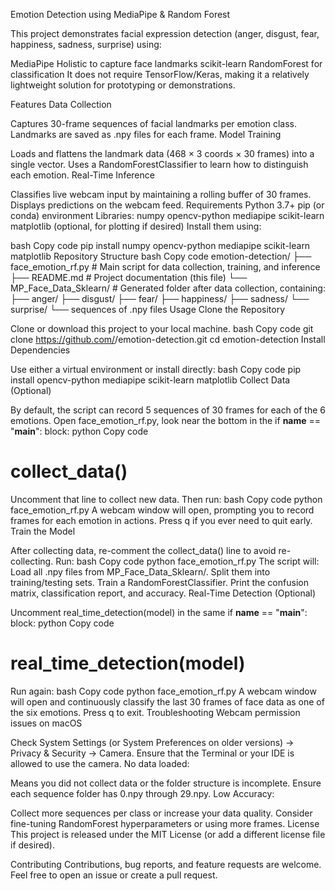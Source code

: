 Emotion Detection using MediaPipe & Random Forest


This project demonstrates facial expression detection (anger, disgust, fear, happiness, sadness, surprise) using:

MediaPipe Holistic to capture face landmarks
scikit-learn RandomForest for classification
It does not require TensorFlow/Keras, making it a relatively lightweight solution for prototyping or demonstrations.

Features
Data Collection

Captures 30-frame sequences of facial landmarks per emotion class.
Landmarks are saved as .npy files for each frame.
Model Training

Loads and flattens the landmark data (468 × 3 coords × 30 frames) into a single vector.
Uses a RandomForestClassifier to learn how to distinguish each emotion.
Real-Time Inference

Classifies live webcam input by maintaining a rolling buffer of 30 frames.
Displays predictions on the webcam feed.
Requirements
Python 3.7+
pip (or conda) environment
Libraries:
numpy
opencv-python
mediapipe
scikit-learn
matplotlib (optional, for plotting if desired)
Install them using:

bash
Copy code
pip install numpy opencv-python mediapipe scikit-learn matplotlib
Repository Structure
bash
Copy code
emotion-detection/
  ├── face_emotion_rf.py          # Main script for data collection, training, and inference
  ├── README.md                   # Project documentation (this file)
  └── MP_Face_Data_Sklearn/       # Generated folder after data collection, containing:
      ├── anger/
      ├── disgust/
      ├── fear/
      ├── happiness/
      ├── sadness/
      └── surprise/
          └── sequences of .npy files
Usage
Clone the Repository

Clone or download this project to your local machine.
bash
Copy code
git clone https://github.com/<your-username>/emotion-detection.git
cd emotion-detection
Install Dependencies

Use either a virtual environment or install directly:
bash
Copy code
pip install opencv-python mediapipe scikit-learn matplotlib
Collect Data (Optional)

By default, the script can record 5 sequences of 30 frames for each of the 6 emotions.
Open face_emotion_rf.py, look near the bottom in the if __name__ == "__main__": block:
python
Copy code
# collect_data()
Uncomment that line to collect new data. Then run:
bash
Copy code
python face_emotion_rf.py
A webcam window will open, prompting you to record frames for each emotion in actions.
Press q if you ever need to quit early.
Train the Model

After collecting data, re-comment the collect_data() line to avoid re-collecting.
Run:
bash
Copy code
python face_emotion_rf.py
The script will:
Load all .npy files from MP_Face_Data_Sklearn/.
Split them into training/testing sets.
Train a RandomForestClassifier.
Print the confusion matrix, classification report, and accuracy.
Real-Time Detection (Optional)

Uncomment real_time_detection(model) in the same if __name__ == "__main__": block:
python
Copy code
# real_time_detection(model)
Run again:
bash
Copy code
python face_emotion_rf.py
A webcam window will open and continuously classify the last 30 frames of face data as one of the six emotions.
Press q to exit.
Troubleshooting
Webcam permission issues on macOS

Check System Settings (or System Preferences on older versions) → Privacy & Security → Camera.
Ensure that the Terminal or your IDE is allowed to use the camera.
No data loaded:

Means you did not collect data or the folder structure is incomplete.
Ensure each sequence folder has 0.npy through 29.npy.
Low Accuracy:

Collect more sequences per class or increase your data quality.
Consider fine-tuning RandomForest hyperparameters or using more frames.
License
This project is released under the MIT License (or add a different license file if desired).

Contributing
Contributions, bug reports, and feature requests are welcome. Feel free to open an issue or create a pull request.

